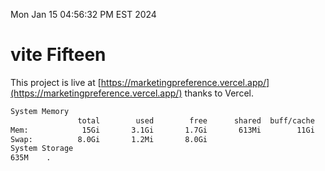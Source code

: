 Mon Jan 15 04:56:32 PM EST 2024

# vite Fifteen


This project is live at [https://marketingpreference.vercel.app/](https://marketingpreference.vercel.app/) thanks to Vercel.

```bash
System Memory
               total        used        free      shared  buff/cache   available
Mem:            15Gi       3.1Gi       1.7Gi       613Mi        11Gi        12Gi
Swap:          8.0Gi       1.2Mi       8.0Gi
System Storage
635M	.
